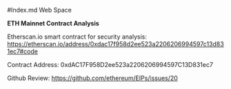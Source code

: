 #Index.md Web Space

<b>ETH Mainnet Contract Analysis</b>

Etherscan.io smart contract for security analysis:
https://etherscan.io/address/0xdac17f958d2ee523a2206206994597c13d831ec7#code

Contract Address:
0xdAC17F958D2ee523a2206206994597C13D831ec7

Github Review:
https://github.com/ethereum/EIPs/issues/20
